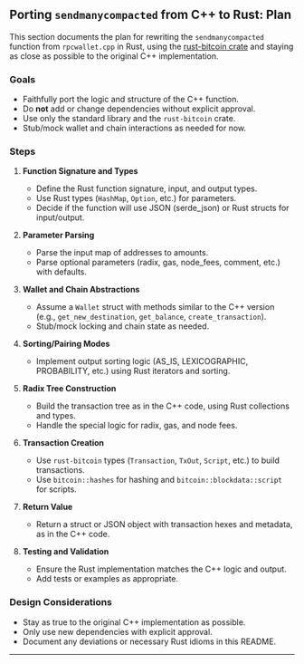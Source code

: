 ## Porting `sendmanycompacted` from C++ to Rust: Plan

This section documents the plan for rewriting the `sendmanycompacted` function from `rpcwallet.cpp` in Rust, using the [rust-bitcoin crate](https://docs.rs/bitcoin/latest/bitcoin/) and staying as close as possible to the original C++ implementation.

### Goals
- Faithfully port the logic and structure of the C++ function.
- Do **not** add or change dependencies without explicit approval.
- Use only the standard library and the `rust-bitcoin` crate.
- Stub/mock wallet and chain interactions as needed for now.

### Steps

1. **Function Signature and Types**
   - Define the Rust function signature, input, and output types.
   - Use Rust types (`HashMap`, `Option`, etc.) for parameters.
   - Decide if the function will use JSON (serde_json) or Rust structs for input/output.

2. **Parameter Parsing**
   - Parse the input map of addresses to amounts.
   - Parse optional parameters (radix, gas, node_fees, comment, etc.) with defaults.

3. **Wallet and Chain Abstractions**
   - Assume a `Wallet` struct with methods similar to the C++ version (e.g., `get_new_destination`, `get_balance`, `create_transaction`).
   - Stub/mock locking and chain state as needed.

4. **Sorting/Pairing Modes**
   - Implement output sorting logic (AS_IS, LEXICOGRAPHIC, PROBABILITY, etc.) using Rust iterators and sorting.

5. **Radix Tree Construction**
   - Build the transaction tree as in the C++ code, using Rust collections and types.
   - Handle the special logic for radix, gas, and node fees.

6. **Transaction Creation**
   - Use `rust-bitcoin` types (`Transaction`, `TxOut`, `Script`, etc.) to build transactions.
   - Use `bitcoin::hashes` for hashing and `bitcoin::blockdata::script` for scripts.

7. **Return Value**
   - Return a struct or JSON object with transaction hexes and metadata, as in the C++ code.

8. **Testing and Validation**
   - Ensure the Rust implementation matches the C++ logic and output.
   - Add tests or examples as appropriate.

### Design Considerations
- Stay as true to the original C++ implementation as possible.
- Only use new dependencies with explicit approval.
- Document any deviations or necessary Rust idioms in this README.

--- 